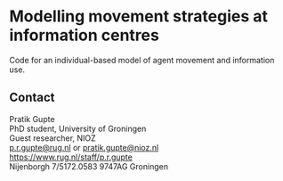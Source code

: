# Modelling movement strategies at information centres

Code for an individual-based model of agent movement and information use.

## Contact

Pratik Gupte  
PhD student, University of Groningen  
Guest researcher, NIOZ  
p.r.gupte@rug.nl or pratik.gupte@nioz.nl  
https://www.rug.nl/staff/p.r.gupte  
Nijenborgh 7/5172.0583 9747AG Groningen  
